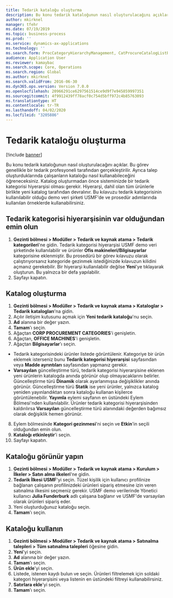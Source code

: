 ```yaml
---
title: Tedarik kataloğu oluşturma
description: Bu konu tedarik kataloğunun nasıl oluşturulacağını açıklar.
author: mkirknel
manager: tfehr
ms.date: 07/19/2019
ms.topic: business-process
ms.prod: ''
ms.service: dynamics-ax-applications
ms.technology: ''
ms.search.form: ProcCategoryHierarchyManagement, CatProcureCatalogListPage, CatProcureCatalogCreate, CatProcureCatalogEdit, SysPolicyListPage, SysPolicy, CatCatalogPolicyRule, PurchReqTableListPage, PurchReqCreate, PurchReqTable, PurchReqAddItem
audience: Application User
ms.reviewer: kamaybac
ms.search.scope: Core, Operations
ms.search.region: Global
ms.author: mkirknel
ms.search.validFrom: 2016-06-30
ms.dyn365.ops.version: Version 7.0.0
ms.openlocfilehash: 20966291ce6297561514ce9d9f7e945859997351
ms.sourcegitcommit: 4f9912439ff78acf0c754d5bff972c4b85763093
ms.translationtype: HT
ms.contentlocale: tr-TR
ms.lasthandoff: 04/02/2020
ms.locfileid: "3205886"
---
```

# <a name="create-a-procurement-catalog"></a>Tedarik kataloğu oluşturma

[!include [banner](../../includes/banner.md)]

Bu konu tedarik kataloğunun nasıl oluşturulacağını açıklar. Bu görev genellikle bir tedarik profesyoneli tarafından gerçekleştirilir. Ayrıca talep oluşturduklarında çalışanların kataloğu nasıl kullanabileceğini öğreneceksiniz. Katalog oluşturmadan önce sisteminizde bir tedarik kategorisi hiyerarşisi olması gerekir. Hiyerarşi, dahil olan tüm ürünlerle birlikte yeni katalog tarafından devralınır. Bu kılavuzu tedarik kategorisinin kullanılabilir olduğu demo veri şirketi USMF'de ve prosedür adımlarında kullanılan örneklerde kullanabilirsiniz.


## <a name="ensure-that-a-procurement-category-hierarchy-exists"></a>Tedarik kategorisi hiyerarşisinin var olduğundan emin olun
1. **Gezinti bölmesi > Modüller > Tedarik ve kaynak atama > Tedarik kategorileri**'ne gidin. Tedarik kategorisi hiyerarşisi USMF demo veri şirketinde kullanılabilir ve ürünler **Ofis makineleri/Bilgisayarlar** kategorisine eklenmiştir. Bu prosedürü bir görev kılavuzu olarak çalıştırıyorsanız kategoride gezinmek istediğinizde kılavuzun kilidini açmanız gerekebilir. Bir hiyerarşi kullanılabilir değilse **Yeni**'ye tıklayarak oluşturun. Bu yalnızca bir defa yapılabilir.  
2. Sayfayı kapatın.

## <a name="create-a-catalog"></a>Katalog oluşturma
1. **Gezinti bölmesi > Modüller > Tedarik ve kaynak atama > Kataloglar > Tedarik katalogları**'na gidin.
2. Açılır iletişim kutusunu açmak için **Yeni tedarik kataloğu**'nu seçin.
3. **Ad** alanına bir değer yazın.
4. **Tamam**'ı seçin.
5. Ağaçtan **CORP PROCUREMENT CATEGORIES**'i genişletin.
6. Ağaçtan, **OFFICE MACHINES**'i genişletin.
7. Ağaçtan **Bilgisayarlar**'ı seçin.

  - Tedarik kategorisindeki ürünler listede görüntülenir. Kategoriye bir ürün eklemek isterseniz bunu **Tedarik kategorisi hiyerarşisi** sayfasından veya **Madde ayrıntıları** sayfasından yapmanız gerekir.  
  - **Varsayılan** güncelleştirme türü, tedarik kategorisi hiyerarşisine eklenen yeni ürünlerin katalogda anında görünür olup olmayacaklarını belirler. Güncelleştirme türü **Dinamik** olarak ayarlanmışsa değişiklikler anında görünür. Güncelleştirme türü **Statik** ise yeni ürünler, yalnızca katalog yeniden yayınlandıktan sonra kataloğu kullanan kişilerce görüntülenebilir. **Yayımla** eylemi sayfanın en üstündeki Eylem Bölmesi'nden kullanılabilir. Ürünler tedarik kategorisi hiyerarşisinden kaldırılırsa **Varsayılan** güncelleştirme türü alanındaki değerden bağımsız olarak değişiklik hemen görünür.  

8. Eylem bölmesinde **Kategori gezinmesi**'ni seçin ve **Etkin**'in seçili olduğundan emin olun.
9. **Kataloğı etkinleştir**'i seçin.
10. Sayfayı kapatın.

## <a name="make-the-catalog-visible"></a>Kataloğu görünür yapın
1. **Gezinti bölmesi > Modüller > Tedarik ve kaynak atama > Kurulum > İlkeler > Satın alma ilkeleri**'ne gidin.
2. **Tedarik İlkesi USMF**'yi seçin. Tüzel kişilik için kullanıcı profilinize bağlanan çalışanın profilinizdeki ürünleri sipariş etmesine izin veren satınalma ilkesini seçmeniz gerekir. USMF demo verilerinde Yönetici kullanıcı **Julia Funderburk** adlı çalışana bağlanır ve USMF'de varsayılan olarak ürünleri sipariş eder.  
3. Yeni oluşturduğunuz kataloğu seçin.
4. **Tamam**'ı seçin.

## <a name="use-the-catalog"></a>Kataloğu kullanın
1. **Gezinti bölmesi > Modüller > Tedarik ve kaynak atama > Satınalma talepleri > Tüm satınalma talepleri** öğesine gidin.
2. **Yeni**'yi seçin.
3. **Ad** alanına bir değer yazın.
4. **Tamam**'ı seçin.
5. **Ürün ekle**'yi seçin.
6. Listede, istenen kaydı bulun ve seçin. Ürünleri filtrelemek için soldaki kategori hiyerarşisini veya listenin en üstündeki filtreyi kullanabilirsiniz.  
7. **Satırlara ekle**'yi seçin.
8. **Tamam**'ı seçin.

